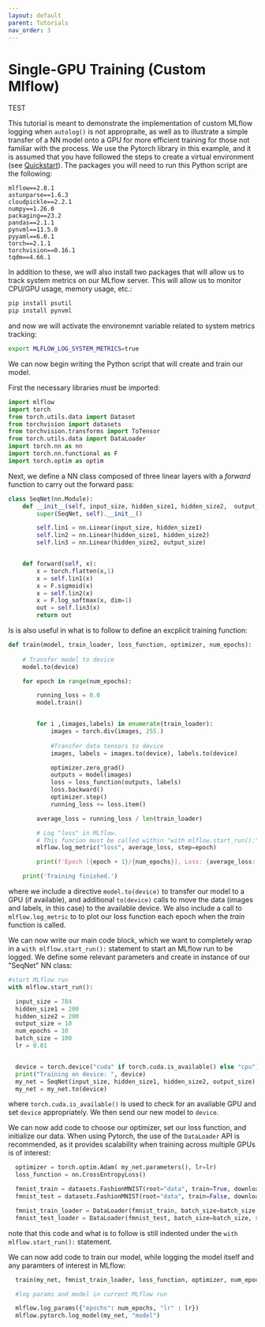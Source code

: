 ```yaml
---
layout: default
parent: Tutorials
nav_order: 3
---
```

Single-GPU Training (Custom Mlflow) 
============
TEST

This tutorial is meant to demonstrate the implementation of custom MLflow logging when `autolog()` is not appropraite, as well as to illustrate a simple transfer of a NN model onto a GPU for more efficient training for those not familiar with the process. We use the Pytorch library in this example, and it is assumed that you have followed the steps to create a virtual environment (see [Quickstart](https://docs.mltf.vu/quickstart.html)). The packages you will need to run this Python script are the following:
``` 
mlflow==2.8.1
astunparse==1.6.3
cloudpickle==2.2.1
numpy==1.26.0
packaging==23.2
pandas==2.1.1
pynvml==11.5.0
pyyaml==6.0.1
torch==2.1.1
torchvision==0.16.1
tqdm==4.66.1
```
In addition to these, we will also install two packages that will allow us to track system metrics on our MLflow server. This will allow us to monitor CPU/GPU usage, memory usage, etc.:
```bash
pip install psutil
pip install pynvml
```
and now we will activate the environemnt variable related to system metrics tracking:
```bash
export MLFLOW_LOG_SYSTEM_METRICS=true
```

We can now begin writing the Python script that will create and train our model.

First the necessary libraries must be imported:
```python
import mlflow
import torch
from torch.utils.data import Dataset
from torchvision import datasets
from torchvision.transforms import ToTensor
from torch.utils.data import DataLoader
import torch.nn as nn
import torch.nn.functional as F
import torch.optim as optim
```

Next, we define a NN class composed of three linear layers with a _forward_ function to carry out the forward pass:
```python
class SeqNet(nn.Module):
    def __init__(self, input_size, hidden_size1, hidden_size2,  output_size):
        super(SeqNet, self).__init__()

        self.lin1 = nn.Linear(input_size, hidden_size1)
        self.lin2 = nn.Linear(hidden_size1, hidden_size2)
        self.lin3 = nn.Linear(hidden_size2, output_size)


    def forward(self, x):
        x = torch.flatten(x,1)
        x = self.lin1(x)
        x = F.sigmoid(x)
        x = self.lin2(x)
        x = F.log_softmax(x, dim=1)
        out = self.lin3(x)
        return out

```

Is is also useful in what is to follow to define an excplicit training function:
```python
def train(model, train_loader, loss_function, optimizer, num_epochs):
    
    # Transfer model to device
    model.to(device)

    for epoch in range(num_epochs):

        running_loss = 0.0
        model.train()


        for i ,(images,labels) in enumerate(train_loader):
            images = torch.div(images, 255.)
    
            #Transfer data tensors to device
            images, labels = images.to(device), labels.to(device)

            optimizer.zero_grad()
            outputs = model(images)
            loss = loss_function(outputs, labels)
            loss.backward()
            optimizer.step()
            running_loss += loss.item()

        average_loss = running_loss / len(train_loader)

        # Log "loss" in MLflow. 
        # This funcion must be called within "with mlflow.start_run():" in main code
        mlflow.log_metric("loss", average_loss, step=epoch)

        print(f'Epoch [{epoch + 1}/{num_epochs}], Loss: {average_loss:.4f}')

    print('Training finished.')
```
where we include a directive `model.to(device)` to transfer our model to a GPU (if available), and additional `to(device)` calls to move the data (images and labels, in this case) to the available device. We also include a call to `mlflow.log_metric` to to plot our loss function each epoch when the _train_ function is called.

We can now write our main code block, which we want to completely wrap in a `with mlflow.start_run():` statement to start an MLflow run to be logged. We define some relevant parameters and create in instance of our "SeqNet" NN class:
```python
#start MLflow run
with mlflow.start_run():

  input_size = 784
  hidden_size1 = 200
  hidden_size2 = 200
  output_size = 10
  num_epochs = 10
  batch_size = 100
  lr = 0.01


  device = torch.device("cuda" if torch.cuda.is_available() else "cpu")
  print("Training on device: ", device)
  my_net = SeqNet(input_size, hidden_size1, hidden_size2, output_size)
  my_net = my_net.to(device)
```
where `torch.cuda.is_available()` is used to check for an available GPU and set `device` appropriately. We then send our new model to `device`. 

We can now add code to choose our optimizer, set our loss function, and initialize our data. When using Pytorch, the use of the `DataLoader` API is recommended, as it provides scalability when training across multiple GPUs is of interest:
```python
  optimizer = torch.optim.Adam( my_net.parameters(), lr=lr)
  loss_function = nn.CrossEntropyLoss()

  fmnist_train = datasets.FashionMNIST(root="data", train=True, download=True, transform=ToTensor())
  fmnist_test = datasets.FashionMNIST(root="data", train=False, download=True, transform=ToTensor())

  fmnist_train_loader = DataLoader(fmnist_train, batch_size=batch_size, shuffle=True)
  fmnist_test_loader = DataLoader(fmnist_test, batch_size=batch_size, shuffle=True)
```
note that this code and what is to follow is still indented under the `with mlflow.start_run():` statement.

We can now add code to train our model, while logging the model itself and any paramters of interest in MLflow:
```python
  train(my_net, fmnist_train_loader, loss_function, optimizer, num_epochs)

  #log params and model in current MLflow run

  mlflow.log_params({"epochs": num_epochs, "lr" : lr})
  mlflow.pytorch.log_model(my_net, "model")
``` 
